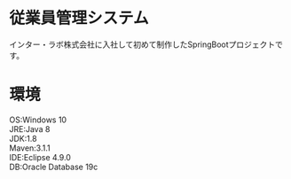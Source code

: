 # 従業員管理システム
インター・ラボ株式会社に入社して初めて制作したSpringBootプロジェクトです。  

# 環境  
  OS:Windows 10  
  JRE:Java 8  
  JDK:1.8  
  Maven:3.1.1  
  IDE:Eclipse 4.9.0  
  DB:Oracle Database 19c  
